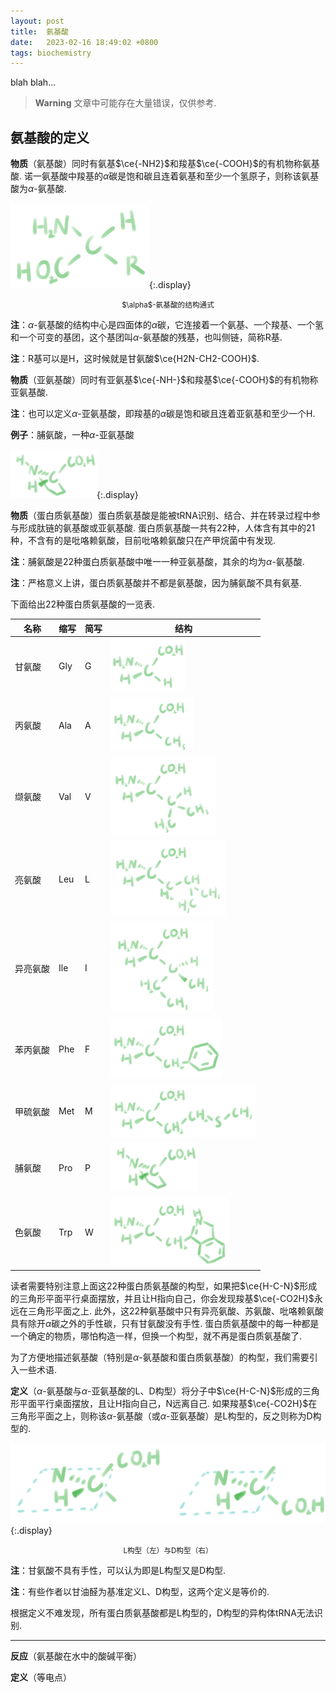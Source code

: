 ```yaml
---
layout: post
title:  氨基酸
date:   2023-02-16 18:49:02 +0800
tags: biochemistry
---
```


blah blah...

> **Warning**
> 文章中可能存在大量错误，仅供参考.

## 氨基酸的定义

**物质**（氨基酸）同时有氨基$\ce{-NH2}$和羧基$\ce{-COOH}$的有机物称氨基酸. 诺一氨基酸中羧基的$\alpha$碳是饱和碳且连着氨基和至少一个氢原子，则称该氨基酸为$\alpha$-氨基酸.

![](/assets/whiteboards/@alpha-aa.png){:.display}
<center><small>$\alpha$-氨基酸的结构通式</small></center>

**注**：$\alpha$-氨基酸的结构中心是四面体的$\alpha$碳，它连接着一个氨基、一个羧基、一个氢和一个可变的基团，这个基团叫$\alpha$-氨基酸的残基，也叫侧链，简称R基.

**注**：R基可以是H，这时候就是甘氨酸$\ce{H2N-CH2-COOH}$.

**物质**（亚氨基酸）同时有亚氨基$\ce{-NH-}$和羧基$\ce{-COOH}$的有机物称亚氨基酸.

**注**：也可以定义$\alpha$-亚氨基酸，即羧基的$\alpha$碳是饱和碳且连着亚氨基和至少一个H.

**例子**：脯氨酸，一种$\alpha$-亚氨基酸

![](/assets/whiteboards/@pro.png){:.display}

**物质**（蛋白质氨基酸）蛋白质氨基酸是能被tRNA识别、结合、并在转录过程中参与形成肽链的氨基酸或亚氨基酸. 蛋白质氨基酸一共有22种，人体含有其中的21种，不含有的是吡咯赖氨酸，目前吡咯赖氨酸只在产甲烷菌中有发现.

**注**：脯氨酸是22种蛋白质氨基酸中唯一一种亚氨基酸，其余的均为$\alpha$-氨基酸.

**注**：严格意义上讲，蛋白质氨基酸并不都是氨基酸，因为脯氨酸不具有氨基.

下面给出22种蛋白质氨基酸的一览表.

|名称|缩写|简写|结构|
|---|---|---|---|
|甘氨酸|Gly|G|![](/assets/whiteboards/@gly.png)|
|丙氨酸|Ala|A|![](/assets/whiteboards/@ala.png)|
|缬氨酸|Val|V|![](/assets/whiteboards/@val.png)|
|亮氨酸|Leu|L|![](/assets/whiteboards/@leu.png)|
|异亮氨酸|Ile|I|![](/assets/whiteboards/@ile.png)|
|苯丙氨酸|Phe|F|![](/assets/whiteboards/@phe.png)|
|甲硫氨酸|Met|M|![](/assets/whiteboards/@met.png)|
|脯氨酸|Pro|P|![](/assets/whiteboards/@pro.png)|
|色氨酸|Trp|W|![](/assets/whiteboards/@trp.png)|

读者需要特别注意上面这22种蛋白质氨基酸的构型，如果把$\ce{H-C-N}$形成的三角形平面平行桌面摆放，并且让H指向自己，你会发现羧基$\ce{-CO2H}$永远在三角形平面之上. 此外，这22种氨基酸中只有异亮氨酸、苏氨酸、吡咯赖氨酸具有除开$\alpha$碳之外的手性碳，只有甘氨酸没有手性. 蛋白质氨基酸中的每一种都是一个确定的物质，哪怕构造一样，但换一个构型，就不再是蛋白质氨基酸了.

为了方便地描述氨基酸（特别是$\alpha$-氨基酸和蛋白质氨基酸）的构型，我们需要引入一些术语.

**定义**（$\alpha$-氨基酸与$\alpha$-亚氨基酸的L、D构型）将分子中$\ce{H-C-N}$形成的三角形平面平行桌面摆放，且让H指向自己，N远离自己. 如果羧基$\ce{-CO2H}$在三角形平面之上，则称该$\alpha$-氨基酸（或$\alpha$-亚氨基酸）是L构型的，反之则称为D构型的.

![](/assets/whiteboards/2405ad20.png){:.display}
<center><small>L构型（左）与D构型（右）</small></center>

**注**：甘氨酸不具有手性，可以认为即是L构型又是D构型.

**注**：有些作者以甘油醛为基准定义L、D构型，这两个定义是等价的.

根据定义不难发现，所有蛋白质氨基酸都是L构型的，D构型的异构体tRNA无法识别.

---

**反应**（氨基酸在水中的酸碱平衡）

**定义**（等电点）
